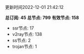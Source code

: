 更新时间2022-12-01 21:42:12

**总订阅: 45**
**总节点: 799**
**有效节点: 158**
- ssr节点: 17
- v2ray节点: 138
- ss节点: 2
- trojan节点: 1
